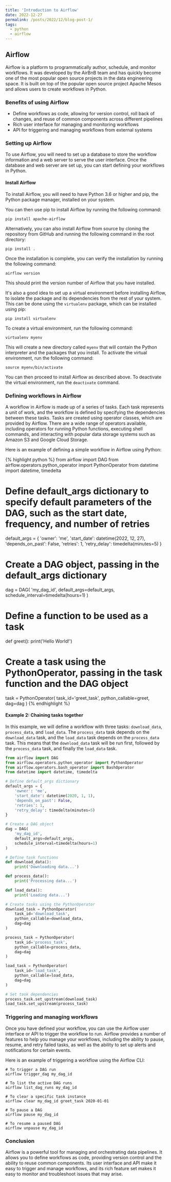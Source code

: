 ```yaml
---
title: 'Introduction to Airflow'
date: 2022-12-27
permalink: /posts/2022/12/blog-post-1/
tags:
  - python
  - airflow
---
```


## Airflow
Airflow is a platform to programmatically author, schedule, and monitor workflows. It was developed by the AirBnB team and has quickly become one of the most popular open source projects in the data engineering space. It is built on top of the popular open source project Apache Mesos and allows users to create workflows in Python.

### Benefits of using Airflow
* Define workflows as code, allowing for version control, roll back of changes, and reuse of common components across different pipelines
* Rich user interface for managing and monitoring workflows
* API for triggering and managing workflows from external systems

### Setting up Airflow
To use Airflow, you will need to set up a database to store the workflow information and a web server to serve the user interface. Once the database and web server are set up, you can start defining your workflows in Python.
#### Install Airflow
To install Airflow, you will need to have Python 3.6 or higher and pip, the Python package manager, installed on your system.

You can then use pip to install Airflow by running the following command:
```
pip install apache-airflow
```
Alternatively, you can also install Airflow from source by cloning the repository from GitHub and running the following command in the root directory:
```
pip install .
```
Once the installation is complete, you can verify the installation by running the following command:
```
airflow version
```
This should print the version number of Airflow that you have installed.

It's also a good idea to set up a virtual environment before installing Airflow, to isolate the package and its dependencies from the rest of your system. This can be done using the `virtualenv` package, which can be installed using pip:

```
pip install virtualenv
```
To create a virtual environment, run the following command:
```
virtualenv myenv
```

This will create a new directory called `myenv` that will contain the Python interpreter and the packages that you install. To activate the virtual environment, run the following command:
```
source myenv/bin/activate
```
You can then proceed to install Airflow as described above. To deactivate the virtual environment, run the `deactivate` command.

### Defining workflows in Airflow
A workflow in Airflow is made up of a series of tasks. Each task represents a unit of work, and the workflow is defined by specifying the dependencies between these tasks. Tasks are created using operator classes, which are provided by Airflow. There are a wide range of operators available, including operators for running Python functions, executing shell commands, and interacting with popular data storage systems such as Amazon S3 and Google Cloud Storage.

Here is an example of defining a simple workflow in Airflow using Python:

{% highlight python %}
from airflow import DAG
from airflow.operators.python_operator import PythonOperator
from datetime import datetime, timedelta

# Define default_args dictionary to specify default parameters of the DAG, such as the start date, frequency, and number of retries
default_args = {
    'owner': 'me',
    'start_date': datetime(2022, 12, 27),
    'depends_on_past': False,
    'retries': 1,
    'retry_delay': timedelta(minutes=5)
}

# Create a DAG object, passing in the default_args dictionary
dag = DAG(
    'my_dag_id',
    default_args=default_args,
    schedule_interval=timedelta(hours=1)
)

# Define a function to be used as a task
def greet():
    print('Hello World!')

# Create a task using the PythonOperator, passing in the task function and the DAG object
task = PythonOperator(
    task_id='greet_task',
    python_callable=greet,
    dag=dag
)
{% endhighlight %}


#### Example 2: Chaining tasks together
In this example, we will define a workflow with three tasks: `download_data`, `process_data`, and `load_data`. The `process_data` task depends on the `download_data` task, and the `load_data` task depends on the `process_data` task. This means that the `download_data` task will be run first, followed by the `process_data` task, and finally the `load_data` task.

```python
from airflow import DAG
from airflow.operators.python_operator import PythonOperator
from airflow.operators.bash_operator import BashOperator
from datetime import datetime, timedelta

# Define default_args dictionary
default_args = {
    'owner': 'me',
    'start_date': datetime(2020, 1, 1),
    'depends_on_past': False,
    'retries': 1,
    'retry_delay': timedelta(minutes=5)
}

# Create a DAG object
dag = DAG(
    'my_dag_id',
    default_args=default_args,
    schedule_interval=timedelta(hours=1)
)

# Define task functions
def download_data():
    print('Downloading data...')

def process_data():
    print('Processing data...')

def load_data():
    print('Loading data...')

# Create tasks using the PythonOperator
download_task = PythonOperator(
    task_id='download_task',
    python_callable=download_data,
    dag=dag
)

process_task = PythonOperator(
    task_id='process_task',
    python_callable=process_data,
    dag=dag
)

load_task = PythonOperator(
    task_id='load_task',
    python_callable=load_data,
    dag=dag
)

# Set task dependencies
process_task.set_upstream(download_task)
load_task.set_upstream(process_task)

```

### Triggering and managing workflows
Once you have defined your workflow, you can use the Airflow user interface or API to trigger the workflow to run. Airflow provides a number of features to help you manage your workflows, including the ability to pause, resume, and retry failed tasks, as well as the ability to set up alerts and notifications for certain events.

Here is an example of triggering a workflow using the Airflow CLI:
```
# To trigger a DAG run
airflow trigger_dag my_dag_id

# To list the active DAG runs
airflow list_dag_runs my_dag_id

# To clear a specific task instance
airflow clear my_dag_id greet_task 2020-01-01

# To pause a DAG
airflow pause my_dag_id

# To resume a paused DAG
airflow unpause my_dag_id
```

### Conclusion
Airflow is a powerful tool for managing and orchestrating data pipelines. It allows you to define workflows as code, providing version control and the ability to reuse common components. Its user interface and API make it easy to trigger and manage workflows, and its rich feature set makes it easy to monitor and troubleshoot issues that may arise.